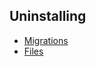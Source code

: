 ## Uninstalling

* [Migrations](#migrations "/manuals/logs/uninstalling/migrations")
* [Files](#files "/manuals/logs/uninstalling/files")
